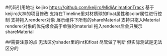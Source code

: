 #代码引用地址
keijiro https://github.com/keijiro/MidiAnimationTrack
基于keijiro大神的项目修改 支持在Timeline里对材质球的float属性和color属性进行控制
支持拖入renderer对象 展示组件下所有的shareMaterial
支持只拖入Material
renderer对象的优先级会高于单独的material 拖入renderer后会只展示shareMaterial

##需要注意的点
无法区分shader里的int和float 尽管做了判断 但实际测试是无法区分的
